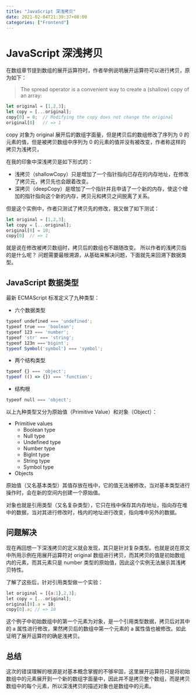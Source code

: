 ```yaml
---
title: "JavaScript 深浅拷贝"
date: 2021-02-04T21:39:37+08:00
categories: ["Frontend"]
---
```


# JavaScript 深浅拷贝

在数组章节提到数组的展开运算符时，作者举例说明展开运算符可以进行拷贝，原为如下：
 
> The spread operator is a convenient way to create a (shallow) copy of an array:

```js
let original = [1,2,3];
let copy = [...original];
copy[0] = 0;  // Modifying the copy does not change the original
original[0]   // => 1
```

copy 对象为 original 展开后的数组字面量，但是拷贝后的数组修改了序列为 0 的元素的值，但是被拷贝数组中序列为 0 的元素的值并没有被改变，作者称这样的拷贝为浅拷贝，

在我的印象中深浅拷贝是如下形式的：

- 浅拷贝（shallowCopy）只是增加了一个指针指向已存在的内存地址，在修改了拷贝元，拷贝先也会跟着改变。
- 深拷贝（deepCopy）是增加了一个指针并且申请了一个新的内存，使这个增加的指针指向这个新的内存，拷贝元和拷贝之间脱离了关系。

但是这个实例中，作者只测试了拷贝先的修改，我又做了如下测试：

```js
let original = [1,2,3];
let copy = [...original];
original[0] = 10;
copy[0]  // => 1
```

就是说在修改被拷贝数组时，拷贝后的数组也不跟随改变。
所以作者的浅拷贝指的是什么呢？
问题需要最根溯源，从基础来解决问题，下面就先来回溯下数据类型。

## JavaScript 数据类型

最新 ECMAScript 标准定义了九种类型：

- 六个数据类型

```js
typeof undefined === 'undefined';
typeof true === 'boolean';
typeof 123 === 'number';
typeof 'str' === 'string';
typeof 123n ==='bigint';
typeof Symbol('symbol') === 'symbol';
```

- 两个结构类型

```js
typeof {} === 'object';
typeof (() => {}) === 'function';
```
- 结构根

```js
typeof null === 'object';
```

以上九种类型又分为原始值（Primitive Value）和对象（Object）：

- Primitive values
    - Boolean type
    - Null type
    - Undefined type
    - Number type
    - BigInt type
    - String type
    - Symbol type
- Objects

原始值（又名基本类型）其值存放在栈中，它的值无法被修改，当对基本类型进行操作时，会在新的空间内创建一个原始值。

对象也就是引用类型（又名复杂类型），它只在栈中保存其内存地址，指向存在堆中的数据，当对其进行修改时，栈内的地址进行改变，指向堆中另外的数据。

## 问题解决

现在再回想一下深浅拷贝的定义就会发现，其只是针对复杂类型。也就是说在原文中所用示例在用展开运算符对 original 数组进行拷贝，而其拷贝的值是初始数组内的元素，而其元素只是 number 类型的原始值，因此这个实例无法展示其浅拷贝特性。

了解了这些后，针对引用类型做一个实验：

```js
let original = [{a:1},2,3];
let copy = [...original];
original[0].a = 10;
copy[0].a; // => 10
```
这个例子中初始数组中的第一个元素为对象，是一个引用类型数据，拷贝后对其中的 a 属性进行修改，果然拷贝后的数组中第一个元素的 a 属性值也被修改。如此证明了展开运算符的确是浅拷贝。

## 总结

这次的错误理解的根源是对基本概念掌握的不够牢固，这里展开运算符只是将初始数组中的元素展开到一个新的数组字面量中，因此并不是拷贝整个数组，而是拷贝数组中的每个元素，所以深浅拷贝的描述对象也是数组中的元素。
